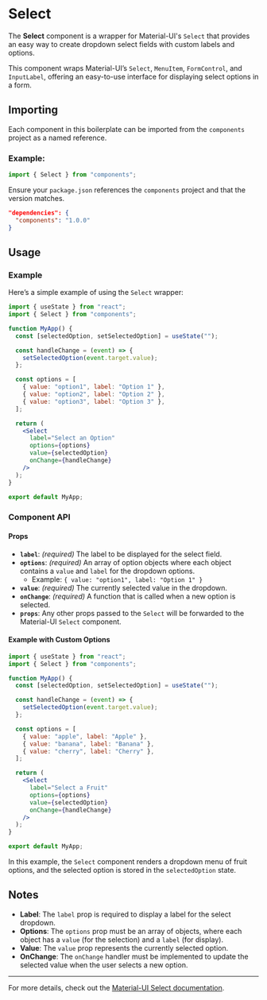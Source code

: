 # Select

The **Select** component is a wrapper for Material-UI's `Select` that provides an easy way to create dropdown select fields with custom labels and options.

This component wraps Material-UI’s `Select`, `MenuItem`, `FormControl`, and `InputLabel`, offering an easy-to-use interface for displaying select options in a form.

## Importing

Each component in this boilerplate can be imported from the `components` project as a named reference.

### Example:

```jsx
import { Select } from "components";
```

Ensure your `package.json` references the `components` project and that the version matches.

```json
"dependencies": {
  "components": "1.0.0"
}
```

## Usage

### Example

Here’s a simple example of using the `Select` wrapper:

```jsx
import { useState } from "react";
import { Select } from "components";

function MyApp() {
  const [selectedOption, setSelectedOption] = useState("");

  const handleChange = (event) => {
    setSelectedOption(event.target.value);
  };

  const options = [
    { value: "option1", label: "Option 1" },
    { value: "option2", label: "Option 2" },
    { value: "option3", label: "Option 3" },
  ];

  return (
    <Select
      label="Select an Option"
      options={options}
      value={selectedOption}
      onChange={handleChange}
    />
  );
}

export default MyApp;
```

### Component API

#### Props

- **`label`**: _(required)_ The label to be displayed for the select field.
- **`options`**: _(required)_ An array of option objects where each object contains a `value` and `label` for the dropdown options.
  - Example: `{ value: "option1", label: "Option 1" }`
- **`value`**: _(required)_ The currently selected value in the dropdown.
- **`onChange`**: _(required)_ A function that is called when a new option is selected.
- **`props`**: Any other props passed to the `Select` will be forwarded to the Material-UI `Select` component.

#### Example with Custom Options

```jsx
import { useState } from "react";
import { Select } from "components";

function MyApp() {
  const [selectedOption, setSelectedOption] = useState("");

  const handleChange = (event) => {
    setSelectedOption(event.target.value);
  };

  const options = [
    { value: "apple", label: "Apple" },
    { value: "banana", label: "Banana" },
    { value: "cherry", label: "Cherry" },
  ];

  return (
    <Select
      label="Select a Fruit"
      options={options}
      value={selectedOption}
      onChange={handleChange}
    />
  );
}

export default MyApp;
```

In this example, the `Select` component renders a dropdown menu of fruit options, and the selected option is stored in the `selectedOption` state.

## Notes

- **Label**: The `label` prop is required to display a label for the select dropdown.
- **Options**: The `options` prop must be an array of objects, where each object has a `value` (for the selection) and a `label` (for display).
- **Value**: The `value` prop represents the currently selected option.
- **OnChange**: The `onChange` handler must be implemented to update the selected value when the user selects a new option.

---

For more details, check out the [Material-UI Select documentation](https://mui.com/material-ui/react-select/).
